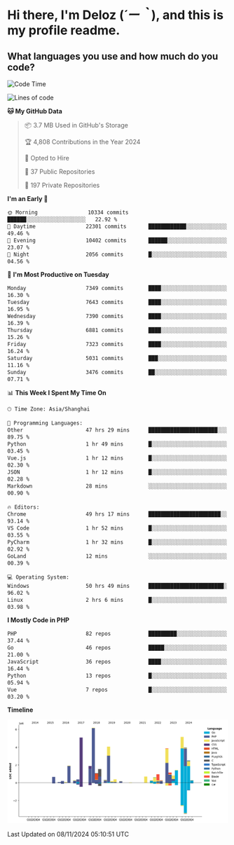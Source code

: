 # **Hi there, I'm Deloz (*´ー｀*), and this is my profile readme.**

## **What languages you use and how much do you code?**

<!--START_SECTION:waka-->
![Code Time](http://img.shields.io/badge/Code%20Time-5%2C005%20hrs%2035%20mins-blue)

![Lines of code](https://img.shields.io/badge/From%20Hello%20World%20I%27ve%20Written-46.3%20million%20lines%20of%20code-blue)

**🐱 My GitHub Data** 

> 📦 3.7 MB Used in GitHub's Storage 
 > 
> 🏆 4,808 Contributions in the Year 2024
 > 
> 💼 Opted to Hire
 > 
> 📜 37 Public Repositories 
 > 
> 🔑 197 Private Repositories 
 > 
**I'm an Early 🐤** 

```text
🌞 Morning                10334 commits       ██████░░░░░░░░░░░░░░░░░░░   22.92 % 
🌆 Daytime                22301 commits       ████████████░░░░░░░░░░░░░   49.46 % 
🌃 Evening                10402 commits       ██████░░░░░░░░░░░░░░░░░░░   23.07 % 
🌙 Night                  2056 commits        █░░░░░░░░░░░░░░░░░░░░░░░░   04.56 % 
```
📅 **I'm Most Productive on Tuesday** 

```text
Monday                   7349 commits        ████░░░░░░░░░░░░░░░░░░░░░   16.30 % 
Tuesday                  7643 commits        ████░░░░░░░░░░░░░░░░░░░░░   16.95 % 
Wednesday                7390 commits        ████░░░░░░░░░░░░░░░░░░░░░   16.39 % 
Thursday                 6881 commits        ████░░░░░░░░░░░░░░░░░░░░░   15.26 % 
Friday                   7323 commits        ████░░░░░░░░░░░░░░░░░░░░░   16.24 % 
Saturday                 5031 commits        ███░░░░░░░░░░░░░░░░░░░░░░   11.16 % 
Sunday                   3476 commits        ██░░░░░░░░░░░░░░░░░░░░░░░   07.71 % 
```


📊 **This Week I Spent My Time On** 

```text
🕑︎ Time Zone: Asia/Shanghai

💬 Programming Languages: 
Other                    47 hrs 29 mins      ██████████████████████░░░   89.75 % 
Python                   1 hr 49 mins        █░░░░░░░░░░░░░░░░░░░░░░░░   03.45 % 
Vue.js                   1 hr 12 mins        █░░░░░░░░░░░░░░░░░░░░░░░░   02.30 % 
JSON                     1 hr 12 mins        █░░░░░░░░░░░░░░░░░░░░░░░░   02.28 % 
Markdown                 28 mins             ░░░░░░░░░░░░░░░░░░░░░░░░░   00.90 % 

🔥 Editors: 
Chrome                   49 hrs 17 mins      ███████████████████████░░   93.14 % 
VS Code                  1 hr 52 mins        █░░░░░░░░░░░░░░░░░░░░░░░░   03.55 % 
PyCharm                  1 hr 32 mins        █░░░░░░░░░░░░░░░░░░░░░░░░   02.92 % 
GoLand                   12 mins             ░░░░░░░░░░░░░░░░░░░░░░░░░   00.39 % 

💻 Operating System: 
Windows                  50 hrs 49 mins      ████████████████████████░   96.02 % 
Linux                    2 hrs 6 mins        █░░░░░░░░░░░░░░░░░░░░░░░░   03.98 % 
```

**I Mostly Code in PHP** 

```text
PHP                      82 repos            █████████░░░░░░░░░░░░░░░░   37.44 % 
Go                       46 repos            █████░░░░░░░░░░░░░░░░░░░░   21.00 % 
JavaScript               36 repos            ████░░░░░░░░░░░░░░░░░░░░░   16.44 % 
Python                   13 repos            █░░░░░░░░░░░░░░░░░░░░░░░░   05.94 % 
Vue                      7 repos             █░░░░░░░░░░░░░░░░░░░░░░░░   03.20 % 
```



**Timeline**

![Lines of Code chart](https://raw.githubusercontent.com/deloz/deloz/main/assets/bar_graph.png)


 Last Updated on 08/11/2024 05:10:51 UTC
<!--END_SECTION:waka-->
